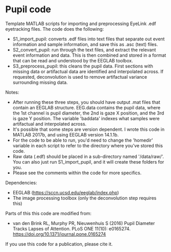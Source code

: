 # Pupil code

Template MATLAB scripts for importing and preprocessing EyeLink .edf eyetracking files. The code does the following:

- S1_import_pupil: converts .edf files into text files that separate out event information and sample information, and save this as .asc (text) files.
- S2_convert_pupil: run through the text files, and extract the relevant event information and data. This is then combined and stored in a format that can be read and understood by the EEGLAB toolbox. 
- S3_preprocess_pupil: this cleans the pupil data. First sections with missing data or artifactual data are identified and interpolated across. If requested, deconvolution is used to remove artifactual variance surrounding missing data.   

Notes:

- After running these three steps, you should have output .mat files that contain an EEGLAB structure. EEG.data contains the pupil data, where the 1st channel is pupil diameter, the 2nd is gaze X position, and the 3rd is gaze Y position. The variable 'baddata' indexes what samples were artifactual and interpolated across.
- It's possible that some steps are version dependent. I wrote this code in MATLAB 2017b, and using EEGLAB version 14.1.1b.
- For the code to be able to run, you'd need to change the 'homedir' variable in each script to refer to the directory where you've stored this code. 
- Raw data (.edf) should be placed in a sub-directory named '/data/raw/'. You can also just run S1_import_pupil, and it will create these folders for you.
- Please see the comments within the code for more specifics.

Dependencies:

- EEGLAB (https://sccn.ucsd.edu/eeglab/index.php)
- The image processing toolbox (only the deconvolution step requires this)

Parts of this this code are modified from: 
- van den Brink RL, Murphy PR, Nieuwenhuis S (2016) Pupil Diameter Tracks Lapses of Attention. PLoS ONE 11(10): e0165274. https://doi.org/10.1371/journal.pone.0165274

If you use this code for a publication, please cite it.


